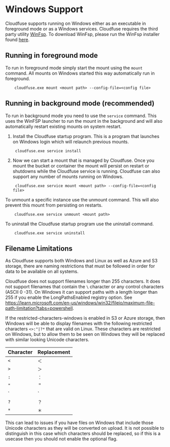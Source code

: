 # Windows Support

Cloudfuse supports running on Windows either as an executable in foreground mode or as a Windows services. Cloudfuse
requires the third party utility [WinFsp](https://winfsp.dev/). To download WinFsp, please run the WinFsp installer
found [here](https://winfsp.dev/rel/).

## Running in foreground mode
To run in foreground mode simply start the mount using the `mount` command. All mounts on Windows started this way
automatically run in foreground.

        cloudfuse.exe mount <mount path> --config-file=<config file>

## Running in background mode (recommended)
To run in background mode you need to use the `service` command. This uses the WinFSP launcher to run the mount in the
background and will also automatically restart existing mounts on system restart.

1. Install the Cloudfuse startup program. This is a program that launches on Windows login which will relaunch previous
   mounts.

        cloudfuse.exe service install

2. Now we can start a mount that is managed by Cloudfuse. Once you mount the bucket or container the mount will persist
   on restart or shutdowns while the Cloudfuse service is running. Cloudfuse can also support any number of mounts
   running on Windows.

        cloudfuse.exe service mount <mount path> --config-file=<config file>

To unmount a specific instance use the unmount command. This will also prevent this mount from persisting on restarts.

        cloudfuse.exe service unmount <mount path>

To uninstall the Cloudfuse startup program use the uninstall command.

        cloudfuse.exe service uninstall

## Filename Limitations

As Cloudfuse supports both Windows and Linux as well as Azure and S3 storage, there are naming restrictions that must be
followed in order for data to be available on all systems.

Cloudfuse does not support filenames longer than 255 characters. It does not support filenames that contain the `\`
character or any control characters (ASCII 0 -31). On Windows it can support paths with a length longer than 255 if you
enable the LongPathsEnabled registry option. See
<https://learn.microsoft.com/en-us/windows/win32/fileio/maximum-file-path-limitation?tabs=powershell>.

If the restricted-characters-windows is enabled in S3 or Azure storage, then Windows will be able to display filenames
with the following restricted characters `<>:"|?*` that are valid on Linux. These characters are restricted on Windows,
but to allow them to be seen on Windows they will be replaced with similar looking Unicode characters.

| Character | Replacement |
| ---------- | ---------- |
| `<` | `＜` |
| `>` | `＞` |
| `:` | `：` |
| `"` | `＂` |
| `|` | `｜` |
| `?` | `？` |
| `*` | `＊` |

This can lead to issues if you have files on Windows that include those Unicode characters as they will be converted on
upload. It is not possible to distinguish in this case which characters should be replaced, so if this is a usecase then
you should not enable the optional flag.
